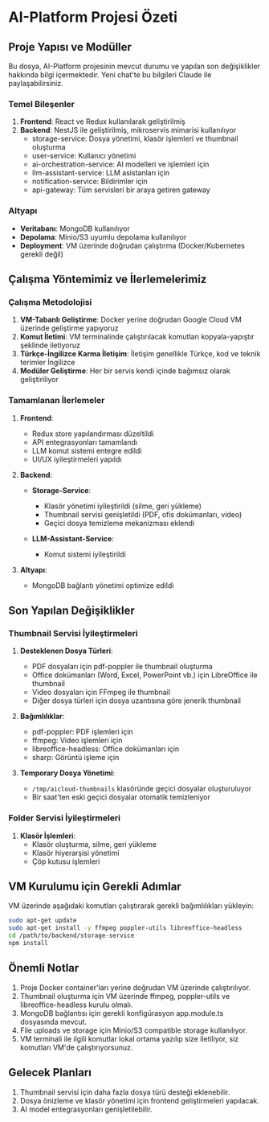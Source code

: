 # AI-Platform Projesi Özeti

## Proje Yapısı ve Modüller

Bu dosya, AI-Platform projesinin mevcut durumu ve yapılan son değişiklikler hakkında bilgi içermektedir. Yeni chat'te bu bilgileri Claude ile paylaşabilirsiniz.

### Temel Bileşenler

1. **Frontend**: React ve Redux kullanılarak geliştirilmiş
2. **Backend**: NestJS ile geliştirilmiş, mikroservis mimarisi kullanılıyor
   - storage-service: Dosya yönetimi, klasör işlemleri ve thumbnail oluşturma
   - user-service: Kullanıcı yönetimi
   - ai-orchestration-service: AI modelleri ve işlemleri için
   - llm-assistant-service: LLM asistanları için
   - notification-service: Bildirimler için
   - api-gateway: Tüm servisleri bir araya getiren gateway

### Altyapı

- **Veritabanı**: MongoDB kullanılıyor
- **Depolama**: Minio/S3 uyumlu depolama kullanılıyor
- **Deployment**: VM üzerinde doğrudan çalıştırma (Docker/Kubernetes gerekli değil)

## Çalışma Yöntemimiz ve İlerlemelerimiz

### Çalışma Metodolojisi

1. **VM-Tabanlı Geliştirme**: Docker yerine doğrudan Google Cloud VM üzerinde geliştirme yapıyoruz
2. **Komut İletimi**: VM terminalinde çalıştırılacak komutları kopyala-yapıştır şeklinde iletiyoruz
3. **Türkçe-İngilizce Karma İletişim**: İletişim genellikle Türkçe, kod ve teknik terimler İngilizce
4. **Modüler Geliştirme**: Her bir servis kendi içinde bağımsız olarak geliştiriliyor

### Tamamlanan İlerlemeler

1. **Frontend**:
   - Redux store yapılandırması düzeltildi
   - API entegrasyonları tamamlandı
   - LLM komut sistemi entegre edildi
   - UI/UX iyileştirmeleri yapıldı

2. **Backend**:
   - **Storage-Service**:
     - Klasör yönetimi iyileştirildi (silme, geri yükleme)
     - Thumbnail servisi genişletildi (PDF, ofis dokümanları, video)
     - Geçici dosya temizleme mekanizması eklendi
   
   - **LLM-Assistant-Service**:
     - Komut sistemi iyileştirildi

3. **Altyapı**:
   - MongoDB bağlantı yönetimi optimize edildi

## Son Yapılan Değişiklikler

### Thumbnail Servisi İyileştirmeleri

1. **Desteklenen Dosya Türleri**:
   - PDF dosyaları için pdf-poppler ile thumbnail oluşturma
   - Office dokümanları (Word, Excel, PowerPoint vb.) için LibreOffice ile thumbnail
   - Video dosyaları için FFmpeg ile thumbnail
   - Diğer dosya türleri için dosya uzantısına göre jenerik thumbnail

2. **Bağımlılıklar**:
   - pdf-poppler: PDF işlemleri için
   - ffmpeg: Video işlemleri için
   - libreoffice-headless: Office dokümanları için
   - sharp: Görüntü işleme için

3. **Temporary Dosya Yönetimi**:
   - `/tmp/aicloud-thumbnails` klasöründe geçici dosyalar oluşturuluyor
   - Bir saat'ten eski geçici dosyalar otomatik temizleniyor

### Folder Servisi İyileştirmeleri

1. **Klasör İşlemleri**:
   - Klasör oluşturma, silme, geri yükleme
   - Klasör hiyerarşisi yönetimi
   - Çöp kutusu işlemleri

## VM Kurulumu için Gerekli Adımlar

VM üzerinde aşağıdaki komutları çalıştırarak gerekli bağımlılıkları yükleyin:

```bash
sudo apt-get update
sudo apt-get install -y ffmpeg poppler-utils libreoffice-headless
cd /path/to/backend/storage-service
npm install
```

## Önemli Notlar

1. Proje Docker container'ları yerine doğrudan VM üzerinde çalıştırılıyor.
2. Thumbnail oluşturma için VM üzerinde ffmpeg, poppler-utils ve libreoffice-headless kurulu olmalı.
3. MongoDB bağlantısı için gerekli konfigürasyon app.module.ts dosyasında mevcut.
4. File uploads ve storage için Minio/S3 compatible storage kullanılıyor.
5. VM terminali ile ilgili komutlar lokal ortama yazılıp size iletiliyor, siz komutları VM'de çalıştırıyorsunuz.

## Gelecek Planları

1. Thumbnail servisi için daha fazla dosya türü desteği eklenebilir.
2. Dosya önizleme ve klasör yönetimi için frontend geliştirmeleri yapılacak.
3. AI model entegrasyonları genişletilebilir.
